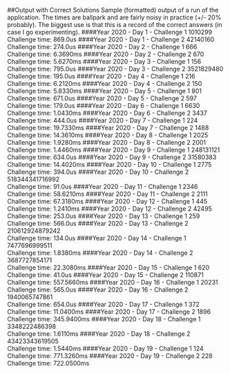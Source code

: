 ##Output with Correct Solutions
Sample (formatted) output of a run of the application.  The times are 
ballpark and are fairly noisy in practice (+/- 20% probably).  The biggest
use is that this is a record of the correct answers (in case I go experimenting).
####Year 2020 - Day 1 - Challenge 1
1010299  
Challenge time:  869.0us
####Year 2020 - Day 1 - Challenge 2
42140160  
Challenge time:  274.0us
####Year 2020 - Day 2 - Challenge 1
666  
Challenge time:  6.3690ms
####Year 2020 - Day 2 - Challenge 2
670  
Challenge time:  5.6270ms
####Year 2020 - Day 3 - Challenge 1
156  
Challenge time:  795.0us
####Year 2020 - Day 3 - Challenge 2
3521829480  
Challenge time:  195.0us
####Year 2020 - Day 4 - Challenge 1
216  
Challenge time:  6.2120ms
####Year 2020 - Day 4 - Challenge 2
150  
Challenge time:  5.8330ms
####Year 2020 - Day 5 - Challenge 1
801  
Challenge time:  671.0us
####Year 2020 - Day 5 - Challenge 2
597  
Challenge time:  179.0us
####Year 2020 - Day 6 - Challenge 1
6630  
Challenge time:  1.0430ms
####Year 2020 - Day 6 - Challenge 2
3437  
Challenge time:  444.0us
####Year 2020 - Day 7 - Challenge 1
224  
Challenge time:  19.7330ms
####Year 2020 - Day 7 - Challenge 2
1488  
Challenge time:  14.3610ms
####Year 2020 - Day 8 - Challenge 1
2025  
Challenge time:  1.9280ms
####Year 2020 - Day 8 - Challenge 2
2001  
Challenge time:  1.4460ms
####Year 2020 - Day 9 - Challenge 1
248131121  
Challenge time:  634.0us
####Year 2020 - Day 9 - Challenge 2
31580383  
Challenge time:  14.4020ms
####Year 2020 - Day 10 - Challenge 1
2775  
Challenge time:  394.0us
####Year 2020 - Day 10 - Challenge 2
518344341716992  
Challenge time:  91.0us
####Year 2020 - Day 11 - Challenge 1
2346  
Challenge time:  58.6210ms
####Year 2020 - Day 11 - Challenge 2
2111  
Challenge time:  67.3180ms
####Year 2020 - Day 12 - Challenge 1
445  
Challenge time:  1.2410ms
####Year 2020 - Day 12 - Challenge 2
42495  
Challenge time:  253.0us
####Year 2020 - Day 13 - Challenge 1
259  
Challenge time:  566.0us
####Year 2020 - Day 13 - Challenge 2
210612924879242  
Challenge time:  134.0us
####Year 2020 - Day 14 - Challenge 1
7477696999511  
Challenge time:  1.8380ms
####Year 2020 - Day 14 - Challenge 2
3687727854171  
Challenge time:  22.3080ms
####Year 2020 - Day 15 - Challenge 1
620  
Challenge time:  41.0us
####Year 2020 - Day 15 - Challenge 2
110871  
Challenge time:  557.5660ms
####Year 2020 - Day 16 - Challenge 1
20231  
Challenge time:  565.0us
####Year 2020 - Day 16 - Challenge 2
1940065747861  
Challenge time:  654.0us
####Year 2020 - Day 17 - Challenge 1
372  
Challenge time:  11.0400ms
####Year 2020 - Day 17 - Challenge 2
1896  
Challenge time:  345.9400ms
####Year 2020 - Day 18 - Challenge 1
3348222486398  
Challenge time:  1.6110ms
####Year 2020 - Day 18 - Challenge 2
43423343619505  
Challenge time:  1.5440ms
####Year 2020 - Day 19 - Challenge 1
124  
Challenge time:  771.3260ms
####Year 2020 - Day 19 - Challenge 2
228  
Challenge time:  722.0500ms